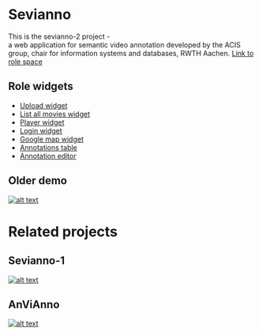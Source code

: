 # Sevianno 
This is the sevianno-2 project -  
a web application for semantic video annotation developed by the ACIS group, chair for information systems and databases, RWTH Aachen.
[Link to role space](http://role-sandbox.eu/spaces/sevianno2)

## Role widgets
* [Upload widget](https://raw.github.com/DadaMonad/sevianno/master/upload.xml)
* [List all movies widget](https://raw.github.com/DadaMonad/sevianno/master/allmovies.xml)
* [Player widget](https://raw.github.com/DadaMonad/sevianno/master/jwplayer.xml)
* [Login widget](https://raw.github.com/DadaMonad/sevianno/master/login.xml)
* [Google map widget](https://raw.github.com/DadaMonad/sevianno/master/map.xml)
* [Annotations table](https://raw.github.com/DadaMonad/sevianno/master/annotationsTable.xml)
* [Annotation editor](https://raw.github.com/DadaMonad/sevianno/master/annotations.xml)

## Older demo
[![alt text](http://img.youtube.com/vi/fQuJayMdcp4/0.jpg)](http://www.youtube.com/watch?v=fQuJayMdcp4)

# Related projects
## Sevianno-1
[![alt text](http://img.youtube.com/vi/_VkmcWc82Us/0.jpg)](http://www.youtube.com/watch?v=_VkmcWc82Us)

## AnViAnno
[![alt text](http://img.youtube.com/vi/qK8WzPZw5BQ/0.jpg)](http://www.youtube.com/watch?v=qK8WzPZw5BQ)

